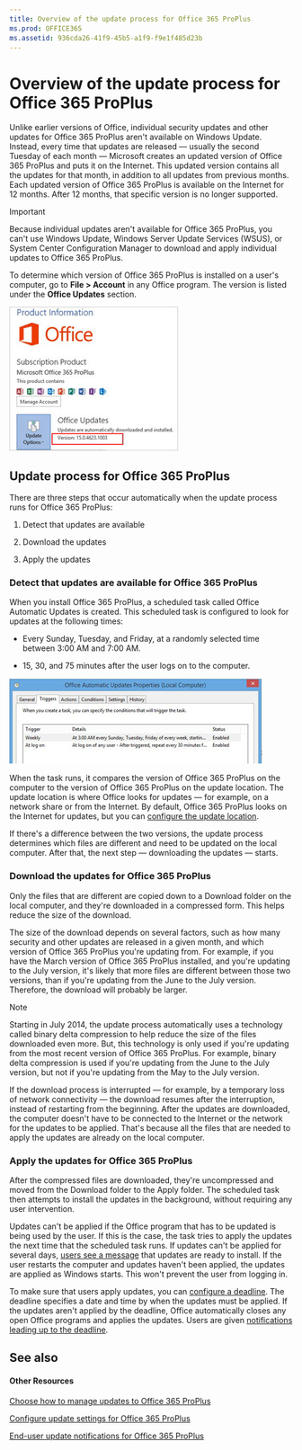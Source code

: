 ```yaml
---
title: Overview of the update process for Office 365 ProPlus
ms.prod: OFFICE365
ms.assetid: 936cda26-41f9-45b5-a1f9-f9e1f485d23b
---
```



# Overview of the update process for Office 365 ProPlus

Unlike earlier versions of Office, individual security updates and other updates for Office 365 ProPlus aren't available on Windows Update. Instead, every time that updates are released — usually the second Tuesday of each month — Microsoft creates an updated version of Office 365 ProPlus and puts it on the Internet. This updated version contains all the updates for that month, in addition to all updates from previous months. Each updated version of Office 365 ProPlus is available on the Internet for 12 months. After 12 months, that specific version is no longer supported.
  
    
    


> [!IMPORTANT]
> Because individual updates aren't available for Office 365 ProPlus, you can't use Windows Update, Windows Server Update Services (WSUS), or System Center Configuration Manager to download and apply individual updates to Office 365 ProPlus. 
  
    
    


To determine which version of Office 365 ProPlus is installed on a user's computer, go to **File > Account** in any Office program. The version is listed under the **Office Updates** section.
  
    
    


  
    
    
![Office version at Office Updates](images/15f0ae22-60d6-4484-838a-08b5e1312988.jpg)
  
    
    

  
    
    

  
    
    

## Update process for Office 365 ProPlus
<a name="Process"> </a>

There are three steps that occur automatically when the update process runs for Office 365 ProPlus:
  
    
    

1. Detect that updates are available
    
  
2. Download the updates
    
  
3. Apply the updates
    
  

### Detect that updates are available for Office 365 ProPlus
<a name="Detect"> </a>

When you install Office 365 ProPlus, a scheduled task called Office Automatic Updates is created. This scheduled task is configured to look for updates at the following times:
  
    
    

- Every Sunday, Tuesday, and Friday, at a randomly selected time between 3:00 AM and 7:00 AM.
    
  
- 15, 30, and 75 minutes after the user logs on to the computer.
    
  

  
    
    
![Automatic updates](images/2a4e0cfb-828b-4881-9db9-468a2b597b7d.jpg)
  
    
    
When the task runs, it compares the version of Office 365 ProPlus on the computer to the version of Office 365 ProPlus on the update location. The update location is where Office looks for updates — for example, on a network share or from the Internet. By default, Office 365 ProPlus looks on the Internet for updates, but you can  [configure the update location](configure-update-settings-for-office-365-proplus.md).
  
    
    
If there's a difference between the two versions, the update process determines which files are different and need to be updated on the local computer. After that, the next step — downloading the updates — starts.
  
    
    

### Download the updates for Office 365 ProPlus
<a name="Download"> </a>

Only the files that are different are copied down to a Download folder on the local computer, and they're downloaded in a compressed form. This helps reduce the size of the download.
  
    
    
The size of the download depends on several factors, such as how many security and other updates are released in a given month, and which version of Office 365 ProPlus you're updating from. For example, if you have the March version of Office 365 ProPlus installed, and you're updating to the July version, it's likely that more files are different between those two versions, than if you're updating from the June to the July version. Therefore, the download will probably be larger.
  
    
    

> [!NOTE]
> Starting in July 2014, the update process automatically uses a technology called binary delta compression to help reduce the size of the files downloaded even more. But, this technology is only used if you're updating from the most recent version of Office 365 ProPlus. For example, binary delta compression is used if you're updating from the June to the July version, but not if you're updating from the May to the July version. 
  
    
    

If the download process is interrupted — for example, by a temporary loss of network connectivity — the download resumes after the interruption, instead of restarting from the beginning. After the updates are downloaded, the computer doesn't have to be connected to the Internet or the network for the updates to be applied. That's because all the files that are needed to apply the updates are already on the local computer.
  
    
    

### Apply the updates for Office 365 ProPlus
<a name="Apply"> </a>

After the compressed files are downloaded, they're uncompressed and moved from the Download folder to the Apply folder. The scheduled task then attempts to install the updates in the background, without requiring any user intervention.
  
    
    
Updates can't be applied if the Office program that has to be updated is being used by the user. If this is the case, the task tries to apply the updates the next time that the scheduled task runs. If updates can't be applied for several days,  [users see a message](end-user-update-notifications-for-office-365-proplus.md) that updates are ready to install. If the user restarts the computer and updates haven't been applied, the updates are applied as Windows starts. This won't prevent the user from logging in.
  
    
    
To make sure that users apply updates, you can  [configure a deadline](configure-update-settings-for-office-365-proplus.md). The deadline specifies a date and time by when the updates must be applied. If the updates aren't applied by the deadline, Office automatically closes any open Office programs and applies the updates. Users are given  [notifications leading up to the deadline](end-user-update-notifications-for-office-365-proplus.md).
  
    
    

## See also
<a name="Process"> </a>


#### Other Resources


  
    
    
 [Choose how to manage updates to Office 365 ProPlus](choose-how-to-manage-updates-to-office-365-proplus.md)
  
    
    
 [Configure update settings for Office 365 ProPlus](configure-update-settings-for-office-365-proplus.md)
  
    
    
 [End-user update notifications for Office 365 ProPlus](end-user-update-notifications-for-office-365-proplus.md)
